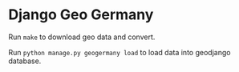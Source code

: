 # Django Geo Germany

Run `make` to download geo data and convert.

Run `python manage.py geogermany load` to load data into geodjango database.
